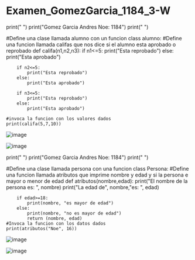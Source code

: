 # Examen_GomezGarcia_1184_3-W

print(" ")
print("Gomez Garcia Andres Noe: 1184")
print(" ")

#Define una clase llamada alumno con un funcion
class alumno:
    #Define una funcion llamada califas que nos dice si el alumno esta aprobado o reprobado
    def califa(n1,n2,n3):
        if n1<=5:
            print("Esta reprobado")
        else:
            print("Esta aprobado")

        if n2<=5:
            print("Esta reprobado")
        else:
            print("Esta aprobado")

        if n3<=5:
            print("Esta reprobado")
        else:
            print("Esta aprobado")
    
    #invoca la funcion con los valores dados 
    print(califa(5,7,10))

![image](https://github.com/user-attachments/assets/f953d467-640e-473b-ac27-ea2fa7e5859d)

![image](https://github.com/user-attachments/assets/c3ba2f28-de2a-43bb-af8a-5ff47c7318e7)


print(" ")
print("Gomez Garcia Andres Noe: 1184")
print(" ")

#Define una clase llamada persona con una funcion
class Persona:
    #Define una funcion llamada atributos que imprime nombre y edad y si la persona e mayor o menor de edad
    def atributos(nombre,edad):
        print("El nombre de la persona es: ", nombre)
        print("La edad de", nombre,"es: ", edad)

        if edad>=18:
            print(nombre, "es mayor de edad")
        else:
            print(nombre, "no es mayor de edad")
            return (nombre, edad)
    #Invoca la funcion con los datos dados
    print(atributos("Noe", 16))

![image](https://github.com/user-attachments/assets/0ed3ee96-632c-4a3c-ad2f-4dab8573f98c)

![image](https://github.com/user-attachments/assets/946ceadb-ef80-40f5-bc8c-947cb3b74166)







